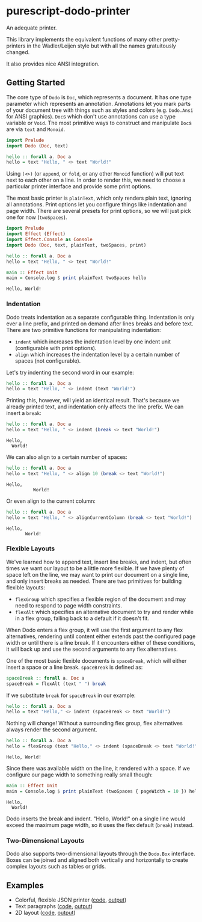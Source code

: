 # purescript-dodo-printer

An adequate printer.

This library implements the equivalent functions of many other pretty-printers in
the Wadler/Leijen style but with all the names gratuitously changed.

It also provides nice ANSI integration.

## Getting Started

The core type of `Dodo` is `Doc`, which represents a document. It has one
type parameter which represents an annotation. Annotations let you mark parts
of your document tree with things such as styles and colors (e.g. `Dodo.Ansi`
for ANSI graphics). `Doc`s which don't use annotations can use a type
variable or `Void`. The most primitive ways to construct and manipulate
`Doc`s are via `text` and `Monoid`.

```purescript
import Prelude
import Dodo (Doc, text)

hello :: forall a. Doc a
hello = text "Hello, " <> text "World!"
```

Using `(<>)` (or `append`, or `fold`, or any other `Monoid` function) will put
text next to each other on a line. In order to render this, we need to choose
a particular printer interface and provide some print options.

The most basic printer is `plainText`, which only renders plain text,
ignoring all annotations. Print options let you configure things like
indentation and page width. There are several presets for print options, so
we will just pick one for now (`twoSpaces`).

```purescript
import Prelude
import Effect (Effect)
import Effect.Console as Console
import Dodo (Doc, text, plainText, twoSpaces, print)

hello :: forall a. Doc a
hello = text "Hello, " <> text "World!"

main :: Effect Unit
main = Console.log $ print plainText twoSpaces hello
```
```
Hello, World!
```

### Indentation

Dodo treats indentation as a separate configurable thing. Indentation is only
ever a line prefix, and printed on demand after lines breaks and before text.
There are two primitive functions for manipulating indentation:

* `indent` which increases the indentation level by one indent unit
  (configurable with print options).
* `align` which increases the indentation level by a certain number of spaces
  (not configurable).

Let's try indenting the second word in our example:

```purescript
hello :: forall a. Doc a
hello = text "Hello, " <> indent (text "World!")
```

Printing this, however, will yield an identical result. That's because we
already printed text, and indentation only affects the line prefix. We can
insert a `break`:

```purescript
hello :: forall a. Doc a
hello = text "Hello, " <> indent (break <> text "World!")
```
```
Hello,
  World!
```

We can also align to a certain number of spaces:

```purescript
hello :: forall a. Doc a
hello = text "Hello, " <> align 10 (break <> text "World!")
```
```
Hello,
          World!
```

Or even align to the current column:

```purescript
hello :: forall a. Doc a
hello = text "Hello, " <> alignCurrentColumn (break <> text "World!")
```
```
Hello,
       World!
```

### Flexible Layouts

We've learned how to append text, insert line breaks, and indent, but often
times we want our layout to be a little more flexible. If we have plenty of
space left on the line, we may want to print our document on a single line,
and only insert breaks as needed. There are two primitives for building
flexible layouts:

* `flexGroup` which specifies a flexible region of the document and may
  need to respond to page width constraints.
* `flexAlt` which specifies an alternative document to try and render while
  in a flex group, falling back to a default if it doesn't fit.

When Dodo enters a flex group, it will use the first argument to any flex
alternatives, rendering until content either extends past the configured
page width or until there is a line break. If it encounters either of these
conditions, it will back up and use the second arguments to any flex
alternatives.

One of the most basic flexible documents is `spaceBreak`, which will either
insert a space or a line break. `spaceBreak` is defined as:

```purescript
spaceBreak :: forall a. Doc a
spaceBreak = flexAlt (text " ") break
```

If we substitute `break` for `spaceBreak` in our example:

```purescript
hello :: forall a. Doc a
hello = text "Hello," <> indent (spaceBreak <> text "World!")
```

Nothing will change! Without a surrounding flex group, flex alternatives
always render the second argument.

```purescript
hello :: forall a. Doc a
hello = flexGroup (text "Hello," <> indent (spaceBreak <> text "World!"))
```
```
Hello, World!
```

Since there was available width on the line, it rendered with a space. If we
configure our page width to something really small though:

```purescript
main :: Effect Unit
main = Console.log $ print plainText (twoSpaces { pageWidth = 10 }) hello
```
```
Hello,
  World!
```

Dodo inserts the break and indent. "Hello, World!" on a single line would
exceed the maximum page width, so it uses the flex default (`break`) instead.

### Two-Dimensional Layouts

Dodo also supports two-dimensional layouts through the `Dodo.Box` interface.
Boxes can be joined and aligned both vertically and horizontally to create
complex layouts such as tables or grids.

## Examples

* Colorful, flexible JSON printer ([code](test/snapshots/DodoExampleJson.purs), [output](test/snapshots/DodoExampleJson.output))
* Text paragraphs ([code](test/snapshots/DodoTextParagraph.purs), [output](test/snapshots/DodoTextParagraph.output))
* 2D layout ([code](test/snapshots/DodoBox.purs), [output](test/snapshots/DodoBox.output))
